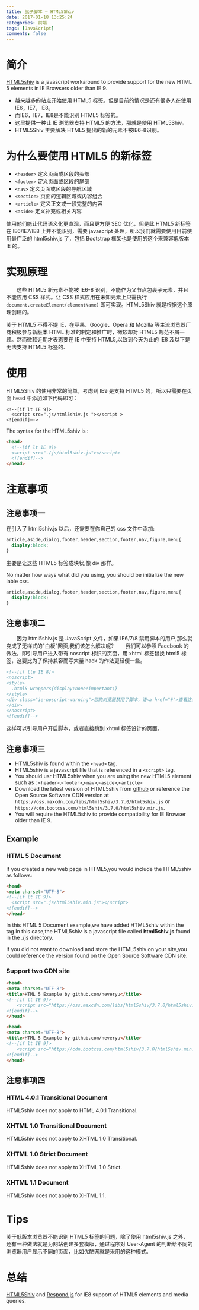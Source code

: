 ```yaml
---
title: 腻子脚本 — HTML5Shiv
date: 2017-01-18 13:25:24
categories: 前端
tags: [JavaScript]
comments: false
---
```


# 简介
[HTML5shiv](https://github.com/aFarkas/html5shiv) is a javascript workaround to provide support for the new HTML 5 elements in IE Browsers older than IE 9.

- 越来越多的站点开始使用 HTML5 标签。但是目前的情况是还有很多人在使用IE6，IE7，IE8。
- 而IE6，IE7，IE8是不能识别 HTML5 标签的。
- 这里提供一种让 IE 浏览器支持 HTML5 的方法，那就是使用 HTML5Shiv。
- HTML5Shiv 主要解决 HTML5 提出的新的元素不被IE6-8识别。

<!-- more -->

# 为什么要使用 HTML5 的新标签
* `<header>` 定义页面或区段的头部
* `<footer>` 定义页面或区段的尾部
* `<nav>` 定义页面或区段的导航区域
* `<section>` 页面的逻辑区域或内容组合
* `<article>` 定义正文或一段完整的内容
* `<aside>` 定义补充或相关内容

使用他们能让代码语义化更直观，而且更方便 SEO 优化，但是此 HTML5 新标签在 IE6/IE7/IE8 上并不能识别，需要 javascript 处理，所以我们就需要使用目前使用最广泛的 html5shiv.js 了，包括 Bootstrap 框架也是使用的这个来兼容低版本 IE 的。


# 实现原理
　　这些 HTML5 新元素不能被 IE6-8 识别，不能作为父节点包裹子元素，并且不能应用 CSS 样式。让 CSS 样式应用在未知元素上只需执行 `document.createElement(elementName)` 即可实现。HTML5Shiv 就是根据这个原理创建的。

<p id="div-border-top-purple">关于 HTML5 不得不提 IE，在苹果、Google、Opera 和 Mozilla 等主流浏览器厂商积极参与新版本 HTML 标准的制定和推广时，微软却对 HTML5 规范不屑一顾。然而微软近期才表态要在 IE 中支持 HTML5,以致到今天为止的 IE8 及以下是无法支持 HTML5 标签的.</p>


# 使用

HTML5Shiv 的使用非常的简单，考虑到 IE9 是支持 HTML5 的，所以只需要在页面 head 中添加如下代码即可： 
```
<!--[if lt IE 9]>
  <script src=".js/html5shiv.js "></script >
<![endif]–-> 
```

The syntax for the HTML5shiv is : 
``` html
<head>
  <!--[if lt IE 9]>
  <script src="./js/html5shiv.js"></script>
  <![endif]-->
</head>
```


# 注意事项
## 注意事项一
在引入了 html5shiv.js 以后，还需要在你自己的 css 文件中添加:
``` css
article,aside,dialog,footer,header,section,footer,nav,figure,menu{
  display:block;
}
```
主要是让这些 HTML5 标签成块状,像 div 那样。

No matter how ways what did you using, you should be initialize the new lable css.
``` css
article,aside,dialog,footer,header,section,footer,nav,figure,menu{
  display:block;
}
```

## 注意事项二
　　因为 html5shiv.js 是 JavaScript 文件，如果 IE6/7/8 禁用脚本的用户,那么就变成了无样式的"白板"网页,我们该怎么解决呢?
　　我们可以参照 Facebook 的做法，即引导用户进入带有 noscript 标识的页面，用 xhtml 标签替换 html5 标签，这要比为了保持兼容而写大量 hack 的作法更轻便一些。
``` html
<!--[if lte IE 8]> 
<noscript>
<style>
  .html5-wrappers{display:none!important;}
</style>
<div class="ie-noscript-warning">您的浏览器禁用了脚本，请<a href="#">查看这里</a>来启用脚本!或者<a href="/?noscript=1">继续访问</a>.
</div>
</noscript>
<![endif]-->
```
    
这样可以引导用户开启脚本，或者直接跳到 xhtml 标签设计的页面。


## 注意事项三

* HTML5shiv is found within the `<head>` tag.
* HTML5shiv is a javascript file that is referenced in a `<script>` tag.
* You should usr HTML5shiv when you are using the new HTML5 element such as : `<header>`,`<footer>`,`<nav>`,`<aside>`,`<article>`
* Download the latest version of HTML5shiv from [github](https://github.com/aFarkas/html5shiv/) or reference the Open Source Software CDN version at `https://oss.maxcdn.com/libs/html5shiv/3.7.0/html5shiv.js` or `https://cdn.bootcss.com/html5shiv/3.7.0/html5shiv.min.js`.
* You will require the HTML5shiv to provide compatibility for IE Browser older than IE 9.

## Example
### HTML 5 Document
If you created a new web page in HTML5,you would include the HTML5shiv as follows:

``` html
<head>
<meta charset="UTF-8">
<!--[if lt IE 9]>
  <script src=".js/html5shiv.min.js"></script>
<![endif]-->
</head>
```


In this HTML 5 Document example,we have added HTML5shiv within the <head> tag.In this case,the HTML5shiv is a javascript file called **html5shiv.js** found in the ./js directory.

If you did not want to download and store the HTML5shiv on your site,you could reference the version found on the Open Source Software CDN site.

### Support two CDN site
``` html
<head>
<meta charset="UTF-8">
<title>HTML 5 Example by github.com/neveryu</title>
<!--[if lt IE 9]>
    <script src="https://oss.maxcdn.com/libs/html5shiv/3.7.0/html5shiv.js"></script>
<![endif]-->
</head>
```
``` html
<head>
<meta charset="UTF-8">
<title>HTML 5 Example by github.com/neveryu</title>
<!--[if lt IE 9]>
    <script src="https://cdn.bootcss.com/html5shiv/3.7.0/html5shiv.min.js"></script>
<![endif]-->
</head>
```

## 注意事项四

### HTML 4.0.1 Transitional Document
HTML5shiv does not apply to HTML 4.0.1 Transitional.

### XHTML 1.0 Transitional Document
HTML5shiv does not apply to XHTML 1.0 Transitional.

### XHTML 1.0 Strict Document
HTML5shiv does not apply to XHTML 1.0 Strict.

### XHTML 1.1 Document
HTML5shiv does not apply to XHTML 1.1.


# Tips
关于低版本浏览器不能识别 HTML5 标签的问题，除了使用 html5shiv.js 之外，还有一种做法就是为网站创建多套模版，通过程序对 User-Agent 的判断给不同的浏览器用户显示不同的页面，比如优酷网就是采用的这种模式。

# 总结
[HTML5Shiv](https://neveryu.github.io/2017/01/18/html5shiv/) and [Respond.js](https://neveryu.github.io/2017/02/11/respond-js/) for IE8 support of HTML5 elements and media queries.


